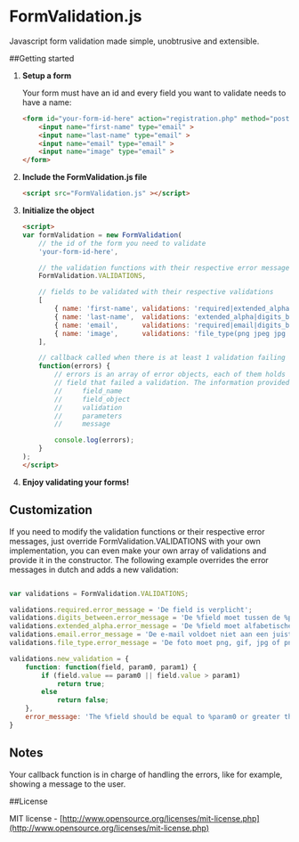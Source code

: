 FormValidation.js
=================

Javascript form validation made simple, unobtrusive and extensible.

##Getting started

1. **Setup a form**

    Your form must have an id and every field you want to validate needs to have a name:
    ```html
    <form id="your-form-id-here" action="registration.php" method="post" enctype="multipart/form-data">
        <input name="first-name" type="email" >
        <input name="last-name" type="email" >
        <input name="email" type="email" >
        <input name="image" type="email" >
    </form>
    ```

2. **Include the FormValidation.js file**

    ```html
    <script src="FormValidation.js" ></script>
    ```

3. **Initialize the object**
    ```html
    <script>
    var formValidation = new FormValidation(
        // the id of the form you need to validate
        'your-form-id-here',
    
        // the validation functions with their respective error messages
        FormValidation.VALIDATIONS,
    
        // fields to be validated with their respective validations
        [
            { name: 'first-name', validations: 'required|extended_alpha|digits_between(3,30)' },
            { name: 'last-name',  validations: 'extended_alpha|digits_between(0,30)' },
            { name: 'email',      validations: 'required|email|digits_between(3,100)' },
            { name: 'image',      validations: 'file_type(png jpeg jpg gif)' }
        ],
    
        // callback called when there is at least 1 validation failing
        function(errors) {
            // errors is an array of error objects, each of them holds information related to the particular
            // field that failed a validation. The information provided is:
            //     field_name
            //     field_object
            //     validation
            //     parameters
            //     message

            console.log(errors);
        }
    );
    </script>
    ```

4. **Enjoy validating your forms!**

## Customization

If you need to modify the validation functions or their respective error messages, just override FormValidation.VALIDATIONS with your own implementation, you can even make your own array of validations and
provide it in the constructor.
The following example overrides the error messages in dutch and adds a new validation:

```javascript

var validations = FormValidation.VALIDATIONS;

validations.required.error_message = 'De field is verplicht';
validations.digits_between.error_message = 'De %field moet tussen de %param0 en %param1 tekens hebben';
validations.extended_alpha.error_message = 'De %field moet alfabetische tekens hebben';
validations.email.error_message = 'De e-mail voldoet niet aan een juiste indeling';
validations.file_type.error_message = 'De foto moet png, gif, jpg of png zijn';

validations.new_validation = {
    function: function(field, param0, param1) {
        if (field.value == param0 || field.value > param1)
            return true;
        else
            return false;
    },
    error_message: 'The %field should be equal to %param0 or greater than %param1.'
}
```

## Notes

Your callback function is in charge of handling the errors, like for example, showing a message to the user.

##License

MIT license - [http://www.opensource.org/licenses/mit-license.php](http://www.opensource.org/licenses/mit-license.php)
